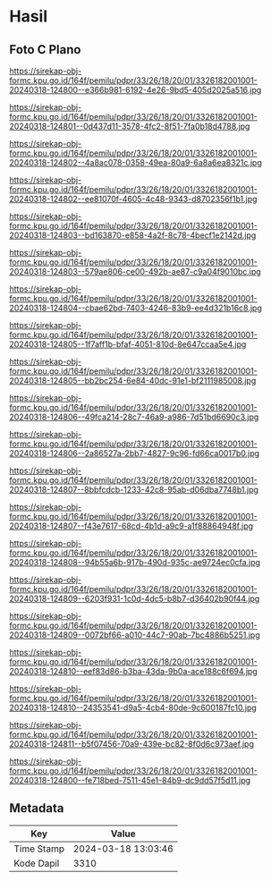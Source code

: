 # Hasil

## Foto C Plano

https://sirekap-obj-formc.kpu.go.id/164f/pemilu/pdpr/33/26/18/20/01/3326182001001-20240318-124800--e366b981-6192-4e26-9bd5-405d2025a516.jpg

https://sirekap-obj-formc.kpu.go.id/164f/pemilu/pdpr/33/26/18/20/01/3326182001001-20240318-124801--0d437d11-3578-4fc2-8f51-7fa0b18d4788.jpg

https://sirekap-obj-formc.kpu.go.id/164f/pemilu/pdpr/33/26/18/20/01/3326182001001-20240318-124802--4a8ac078-0358-49ea-80a9-6a8a6ea8321c.jpg

https://sirekap-obj-formc.kpu.go.id/164f/pemilu/pdpr/33/26/18/20/01/3326182001001-20240318-124802--ee81070f-4605-4c48-9343-d8702356f1b1.jpg

https://sirekap-obj-formc.kpu.go.id/164f/pemilu/pdpr/33/26/18/20/01/3326182001001-20240318-124803--bd163870-e858-4a2f-8c78-4becf1e2142d.jpg

https://sirekap-obj-formc.kpu.go.id/164f/pemilu/pdpr/33/26/18/20/01/3326182001001-20240318-124803--579ae806-ce00-492b-ae87-c9a04f9010bc.jpg

https://sirekap-obj-formc.kpu.go.id/164f/pemilu/pdpr/33/26/18/20/01/3326182001001-20240318-124804--cbae62bd-7403-4246-83b9-ee4d321b16c8.jpg

https://sirekap-obj-formc.kpu.go.id/164f/pemilu/pdpr/33/26/18/20/01/3326182001001-20240318-124805--1f7aff1b-bfaf-4051-810d-8e647ccaa5e4.jpg

https://sirekap-obj-formc.kpu.go.id/164f/pemilu/pdpr/33/26/18/20/01/3326182001001-20240318-124805--bb2bc254-6e84-40dc-91e1-bf2111985008.jpg

https://sirekap-obj-formc.kpu.go.id/164f/pemilu/pdpr/33/26/18/20/01/3326182001001-20240318-124806--49fca214-28c7-46a9-a986-7d51bd6690c3.jpg

https://sirekap-obj-formc.kpu.go.id/164f/pemilu/pdpr/33/26/18/20/01/3326182001001-20240318-124806--2a86527a-2bb7-4827-9c96-fd66ca0017b0.jpg

https://sirekap-obj-formc.kpu.go.id/164f/pemilu/pdpr/33/26/18/20/01/3326182001001-20240318-124807--8bbfcdcb-1233-42c8-95ab-d06dba7748b1.jpg

https://sirekap-obj-formc.kpu.go.id/164f/pemilu/pdpr/33/26/18/20/01/3326182001001-20240318-124807--f43e7617-68cd-4b1d-a9c9-a1f88864948f.jpg

https://sirekap-obj-formc.kpu.go.id/164f/pemilu/pdpr/33/26/18/20/01/3326182001001-20240318-124808--94b55a6b-917b-490d-935c-ae9724ec0cfa.jpg

https://sirekap-obj-formc.kpu.go.id/164f/pemilu/pdpr/33/26/18/20/01/3326182001001-20240318-124809--6203f931-1c0d-4dc5-b8b7-d36402b90f44.jpg

https://sirekap-obj-formc.kpu.go.id/164f/pemilu/pdpr/33/26/18/20/01/3326182001001-20240318-124809--0072bf66-a010-44c7-90ab-7bc4886b5251.jpg

https://sirekap-obj-formc.kpu.go.id/164f/pemilu/pdpr/33/26/18/20/01/3326182001001-20240318-124810--eef83d86-b3ba-43da-9b0a-ace188c6f694.jpg

https://sirekap-obj-formc.kpu.go.id/164f/pemilu/pdpr/33/26/18/20/01/3326182001001-20240318-124810--24353541-d9a5-4cb4-80de-9c600187fc10.jpg

https://sirekap-obj-formc.kpu.go.id/164f/pemilu/pdpr/33/26/18/20/01/3326182001001-20240318-124811--b5f07456-70a9-439e-bc82-8f0d6c973aef.jpg

https://sirekap-obj-formc.kpu.go.id/164f/pemilu/pdpr/33/26/18/20/01/3326182001001-20240318-124800--fe718bed-7511-45e1-84b9-dc9dd57f5d11.jpg


## Metadata

| Key        | Value               |
| ---------- | ------------------- |
| Time Stamp | 2024-03-18 13:03:46 |
| Kode Dapil | 3310                |



